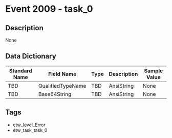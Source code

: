 # Event 2009 - task_0

## Description
None

## Data Dictionary
|Standard Name|Field Name|Type|Description|Sample Value|
|---|---|---|---|---|
|TBD|QualifiedTypeName|TBD|AnsiString|None|None|
|TBD|Base64String|TBD|AnsiString|None|None|

## Tags
* etw_level_Error
* etw_task_task_0